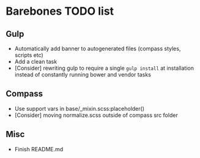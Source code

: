 # Barebones TODO list

## Gulp

 * Automatically add banner to autogenerated files (compass styles, scripts etc)
 * Add a clean task
 * [Consider] rewriting gulp to require a single `gulp install` at installation
   instead of constantly running bower and vendor tasks

## Compass

 * Use support vars in base/_mixin.scss:placeholder()
 * [Consider] moving normalize.scss outside of compass src folder

## Misc

 * Finish README.md
